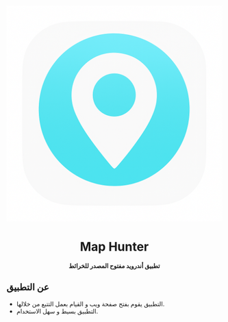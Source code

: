 <div align="center">
  <img src="src/picture.png" alt="Map Hunter" width="600" />
</div>

<h1 align="center">Map Hunter</h1>
<p align="center"><b>تطبيق أندرويد مفتوح المصدر للخرائط</b></p>

## عن التطبيق
- التطبيق يقوم بفتح صفحة ويب و القيام بعمل التتبع من خلالها.
- التطبيق بسيط و سهل الاستخدام.
